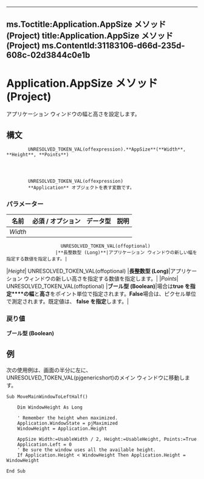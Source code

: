 

---
ms.Toctitle:Application.AppSize メソッド (Project)
title:Application.AppSize メソッド (Project)
ms.ContentId:31183106-d66d-235d-608c-02d3844c0e1b
---
# Application.AppSize メソッド (Project)




アプリケーション ウィンドウの幅と高さを設定します。

## 構文

            UNRESOLVED_TOKEN_VAL(offexpression).**AppSize**(**Width**, **Height**, **Points**)




            UNRESOLVED_TOKEN_VAL(offexpression)
            **Application** オブジェクトを表す変数です。

### パラメーター

|**名前**|**必須 / オプション**|**データ型**|**説明**|
|---|---|---|---|
|*Width*|
                        UNRESOLVED_TOKEN_VAL(offoptional)
                      |**長整数型 (Long)**|アプリケーション ウィンドウの新しい幅を指定する数値を指定します。|
|*Height*|
                        UNRESOLVED_TOKEN_VAL(offoptional)
                      |**長整数型 (Long)**|アプリケーション ウィンドウの新しい高さを指定する数値を指定します。|
|*Points*|
                        UNRESOLVED_TOKEN_VAL(offoptional)
                      |**ブール型 (Boolean)**|場合は**true を指定****の幅**と**高さ**をポイント単位で指定されます。**False**場合は、ピクセル単位で測定されます。既定値は、 **false を指定**します。|



### 戻り値
**ブール型 (Boolean)**





## 例
次の使用例は、画面の半分に左に、 UNRESOLVED_TOKEN_VAL(pjgenericshort)のメイン ウィンドウに移動します。

```vba
Sub MoveMainWindowToLeftHalf() 
 
    Dim WindowHeight As Long 
     
    ' Remember the height when maximized. 
    Application.WindowState = pjMaximized 
    WindowHeight = Application.Height 
     
    AppSize Width:=UsableWidth / 2, Height:=UsableHeight, Points:=True 
    Application.Left = 0 
    ' Be sure the window uses all the available height. 
    If Application.Height < WindowHeight Then Application.Height = WindowHeight 
     
End Sub
```






